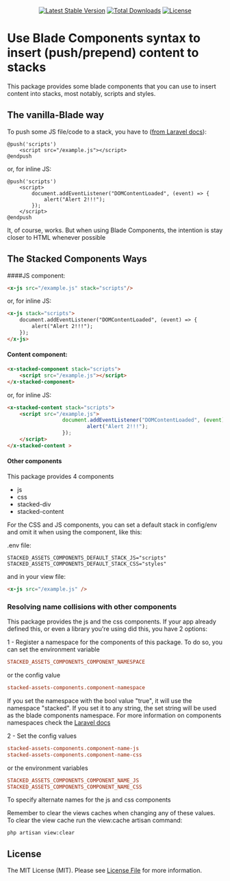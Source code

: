 <p align="center">
    <a href="https://packagist.org/packages/erickcomp/laravel-breadcrumbs-attributes"><img src="https://img.shields.io/packagist/v/erickcomp/laravel-breadcrumbs-attributes" alt="Latest Stable Version"></a>
    <a href="https://packagist.org/packages/erickcomp/laravel-breadcrumbs-attributes"><img src="https://img.shields.io/packagist/dt/erickcomp/laravel-breadcrumbs-attributes" alt="Total Downloads"></a>
    <a href="https://packagist.org/packages/erickcomp/laravel-breadcrumbs-attributes"><img src="https://img.shields.io/packagist/l/erickcomp/laravel-breadcrumbs-attributes" alt="License"></a>
</p>

# Use Blade Components syntax to insert (push/prepend) content to stacks

This package provides some blade components that you can use to insert content into stacks, most notably, scripts and styles.

## The vanilla-Blade way

To push some JS file/code to a stack, you have to ([from Laravel docs](https://laravel.com/docs/11.x/blade#stacks)):
```blade
@push('scripts')
    <script src="/example.js"></script>
@endpush
```

or, for inline JS:

```blade
@push('scripts')
    <script>
        document.addEventListener("DOMContentLoaded", (event) => {
            alert("Alert 2!!!");
        });
    </script>
@endpush
```

It, of course, works. But when using Blade Components, the intention is stay closer to HTML whenever possible

## The Stacked Components Ways
####JS component:
```html
<x-js src="/example.js" stack="scripts"/>
```

or, for inline JS:

```html
<x-js stack="scripts">
    document.addEventListener("DOMContentLoaded", (event) => {
        alert("Alert 2!!!");
    });
</x-js>
```
#### Content component:
```html
<x-stacked-component stack="scripts">
    <script src="/example.js"></script>
</x-stacked-component>
```
or, for inline JS:

```html
<x-stacked-content stack="scripts">
    <script src="/example.js">
                  document.addEventListener("DOMContentLoaded", (event) => {
                          alert("Alert 2!!!");
                  });
    </script>
</x-stacked-content >
```
#### Other components
This package provides 4 components

* js
* css
* stacked-div
* stacked-content

For the CSS and JS components, you can set a default stack in config/env and omit it when using the component, like this:

.env file:
```ìni
STACKED_ASSETS_COMPONENTS_DEFAULT_STACK_JS="scripts"
STACKED_ASSETS_COMPONENTS_DEFAULT_STACK_CSS="styles"
```

and in your view file:
```html
<x-js src="/example.js" />
```


### Resolving name collisions with other components
This package provides the js and the css components. If your app already defined this, or even a library you're using did this, you have 2 options:

1 - Register a namespace for the components of this package. To do so, you can set the environment variable
```ini
STACKED_ASSETS_COMPONENTS_COMPONENT_NAMESPACE
```
or the config value
```ini
stacked-assets-components.component-namespace
```

If you set the namespace with the bool value "true", it will use the namespace "stacked". If you set it to any string, the set string will be used as the blade components namespace. For more information on components namespaces check the [Laravel docs](https://laravel.com/docs/packages#autoloading-package-components)

2 - Set the config values
```ini
stacked-assets-components.component-name-js
stacked-assets-components.component-name-css
```
or the environment variables
```ini
STACKED_ASSETS_COMPONENTS_COMPONENT_NAME_JS
STACKED_ASSETS_COMPONENTS_COMPONENT_NAME_CSS
```
To specify alternate names for the js and css components

Remember to clear the views caches when changing any of these values.
To clear the view cache run the view:cache artisan command:

```shell
php artisan view:clear
```

## License

The MIT License (MIT). Please see [License File](LICENSE) for more information.
